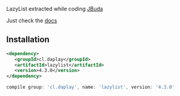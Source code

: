 LazyList extracted while coding [JBuda](http://github.com/daplay/jbuda)

Just check the [docs](docs.daplay.cl/lazylist/cl/daplay/lazylist/LazyList.html)

## Installation

```xml
<dependency>
   <groupId>cl.daplay</groupId>
   <artifactId>lazylist</artifactId>
   <version>4.3.0</version>
</dependency>
```

```groovy
compile group: 'cl.daplay', name: 'lazylist', version: '4.3.0'
```
